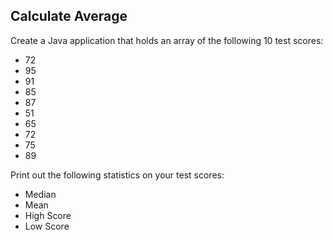 ## Calculate Average

Create a Java application that holds an array of the following 10 test scores:

* 72
* 95
* 91
* 85
* 87
* 51
* 65
* 72
* 75
* 89

Print out the following statistics on your test scores:

* Median
* Mean
* High Score
* Low Score
